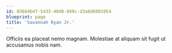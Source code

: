 ```yaml
---
id: 03664b47-5433-40d8-849c-d3a6d6801054
blueprint: page
title: 'Savannah Ryan Jr.'
---
```

Officiis ea placeat nemo magnam. Molestiae at aliquam sit fugit ut accusamus nobis nam.